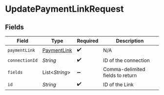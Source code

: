 # UpdatePaymentLinkRequest


## Fields

| Field                                             | Type                                              | Required                                          | Description                                       |
| ------------------------------------------------- | ------------------------------------------------- | ------------------------------------------------- | ------------------------------------------------- |
| `paymentLink`                                     | [PaymentLink](../../models/shared/PaymentLink.md) | :heavy_check_mark:                                | N/A                                               |
| `connectionId`                                    | *String*                                          | :heavy_check_mark:                                | ID of the connection                              |
| `fields`                                          | List\<*String*>                                   | :heavy_minus_sign:                                | Comma-delimited fields to return                  |
| `id`                                              | *String*                                          | :heavy_check_mark:                                | ID of the Link                                    |